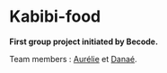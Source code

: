 # Kabibi-food
**First group project initiated by Becode.**

Team members : [Aurélie](https://github.com/Avanhellemont) et [Danaé](https://github.com/Da-nae).

